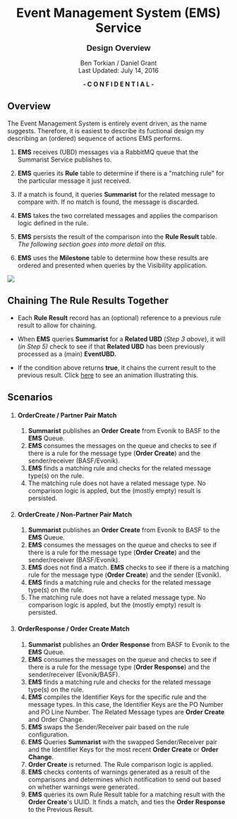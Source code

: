 <center>

# Event Management System (EMS) Service

<font face="Arial" size="4">**Design Overview**</font>

Ben Torkian / Daniel Grant  
Last Updated: July 14, 2016

**- C O N F I D E N T I A L -**

</center>

## Overview

The Event Management System is entirely event driven, as the name suggests. Therefore, it is easiest to describe its fuctional design my describing an (ordered) sequence of actions EMS performs.

1.  **EMS** receives (UBD) messages via a RabbitMQ queue that the Summarist Service publishes to.

3.  **EMS** queries its **Rule** table to determine if there is a "matching rule" for the particular message it just received.

5.  If a match is found, it queries **Summarist** for the related message to compare with. If no match is found, the message is discarded.

7.  **EMS** takes the two correlated messages and applies the comparison logic defined in the rule.

9.  **EMS** persists the result of the comparison into the **Rule Result** table. _The following section goes into more detail on this._

11.  **EMS** uses the **Milestone** table to determine how these results are ordered and presented when queries by the Visibility application.

![](images/Capture.jpg)

## Chaining The Rule Results Together

*   Each **Rule Result** record has an (optional) reference to a previous rule result to allow for chaining.

*   When **EMS** queries **Summarist** for a **Related UBD** (_Step 3 above_), it will (_in Step 5)_ check to see if that **Related UBD** has been previously processed as a (main) **EventUBD.**

*   If the condition above returns **true**, it chains the current result to the previous result. Click [here](http://prezi.com/gagzgrqiu_0v/?utm_campaign=share&utm_medium=copy&rc=ex0share) to see an animation illustrating this.

## Scenarios

1.  #### OrderCreate / Partner Pair Match

    1.  **Summarist** publishes an **Order Create** from Evonik to BASF to the **EMS** Queue.
    2.  **EMS** consumes the messages on the queue and checks to see if there is a rule for the message type (**Order Create**) and the sender/receiver (BASF/Evonik).
    3.  **EMS** finds a matching rule and checks for the related message type(s) on the rule.
    4.  The matching rule does not have a related message type. No comparison logic is appled, but the (mostly empty) result is persisted.
2.  #### OrderCreate / Non-Partner Pair Match

    1.  **Summarist** publishes an **Order Create** from Evonik to BASF to the **EMS** Queue.
    2.  **EMS** consumes the messages on the queue and checks to see if there is a rule for the message type (**Order Create**) and the sender/receiver (BASF/Evonik).
    3.  **EMS** does not find a match. **EMS** checks to see if there is a matching rule for the message type (**Order Create**) and the sender (Evonik).
    4.  **EMS** finds a matching rule and checks for the related message type(s) on the rule.
    5.  The matching rule does not have a related message type. No comparison logic is appled, but the (mostly empty) result is persisted.
3.  #### OrderResponse / Order Create Match

    1.  **Summarist** publishes an **Order Response** from BASF to Evonik to the **EMS** Queue.
    2.  **EMS** consumes the messages on the queue and checks to see if there is a rule for the message type (**Order Response**) and the sender/receiver (Evonik/BASF).
    3.  **EMS** finds a matching rule and checks for the related message type(s) on the rule.
    4.  **EMS** compiles the Identifier Keys for the specific rule and the message types. In this case, the Identifier Keys are the PO Number and PO Line Number. The Related Message types are **Order Create** and Order Change.
    5.  **EMS** swaps the Sender/Receiver pair based on the rule configuration.
    6.  **EMS** Queries **Summarist** with the swapped Sender/Receiver pair and the Identifier Keys for the most recent **Order Create** or **Order Change**.
    7.  **Order Create** is returned. The Rule comparison logic is applied.
    8.  **EMS** checks contents of warnings generated as a result of the comparisons and determines which notification to send out based on whether warnings were generated.
    9.  **EMS** queries its own Rule Result table for a matching result with the **Order Create**'s UUID. It finds a match, and ties the **Order Response** to the Previous Result.
